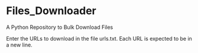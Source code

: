 # Files_Downloader
A Python Repository to Bulk Download Files

Enter the URLs to download in the file urls.txt. Each URL is expected to be in a new line.
